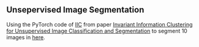 ## Unsepervised Image Segmentation

Using the PyTorch code of [IIC](https://github.com/xu-ji/IIC) from paper 
[Invariant Information Clustering for Unsupervised Image Classification and Segmentation](https://arxiv.org/pdf/1807.06653.pdf) to segment 10 images in [here](https://github.com/gladcolor/Student_interns/tree/master/StreetViewImages). 
